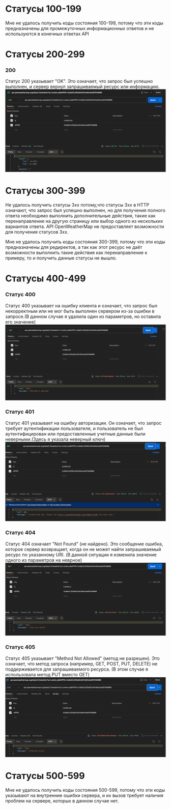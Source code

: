 # Статусы 100-199
Мне не удалось получить коды состояния 100-199, потому что эти коды предназначены для промежуточных информационных ответов и не используются в конечных ответах API

# Статусы 200-299
### 200
Статус 200 указывает "OK". Это означает, что запрос был успешно выполнен, и сервер вернул запрашиваемый ресурс или информацию.
![image](https://github.com/palonium/practice-/blob/main/JS%20Practice%20HTTP/200.jpg)

# Статусы 300-399
Не удалось получить статусы 3xx потому,что статусы 3xx в HTTP означают, что запрос был успешно выполнен, но для получения полного ответа необходимо выполнить дополнительные действия, такие как перенаправление на другую страницу или выбор одного из нескольких вариантов ответа. API OpenWeatherMap не предоставляет возможности для получения статусов 3xx.

Мне не удалось получить коды состояния 300-399, потому что эти коды предназначены для редиректов, а так как этот ресурс не даёт возможности выполнить такие действия как перенаправление к примеру, то и получить данные статусы не вышло.

# Статусы 400-499
### Статус 400
Статус 400 указывает на ошибку клиента и означает, что запрос был некорректным или не мог быть выполнен сервером из-за ошибки в запросе.(В данном случае я удалила один из параметров, но оставила его значение)
![image](https://github.com/palonium/practice-/blob/main/JS%20Practice%20HTTP/400.jpg)
### Статус 401
Статус 401 указывает на ошибку авторизации. Он означает, что запрос требует аутентификации пользователя, и пользователь не был аутентифицирован или предоставленные учетные данные были неверными.(Здесь я указала неверный ключ)
![image](https://github.com/palonium/practice-/blob/main/JS%20Practice%20HTTP/401.jpg)
### Статус 404
Статус 404 означает "Not Found" (не найдено). Это сообщение ошибка, которое сервер возвращает, когда он не может найти запрашиваемый ресурс по указанному URI. (В данной ситуации я изменила значение одного из параметров на неврное)
![image](https://github.com/palonium/practice-/blob/main/JS%20Practice%20HTTP/404.jpg)
### Статус 405
Статус 405 указывает "Method Not Allowed" (метод не разрешен). Это означает, что метод запроса (например, GET, POST, PUT, DELETE) не поддерживается для запрашиваемого ресурса. (В этом случае я использовала метод PUT вместо GET)
![image](https://github.com/palonium/practice-/blob/main/JS%20Practice%20HTTP/405.jpg)

# Статусы 500-599
Мне не удалось получить коды состояния 500-599, потому что эти коды указывают на внутренние ошибки сервера, и их вызов требует наличия проблем на сервере, которых в данном случае нет.

